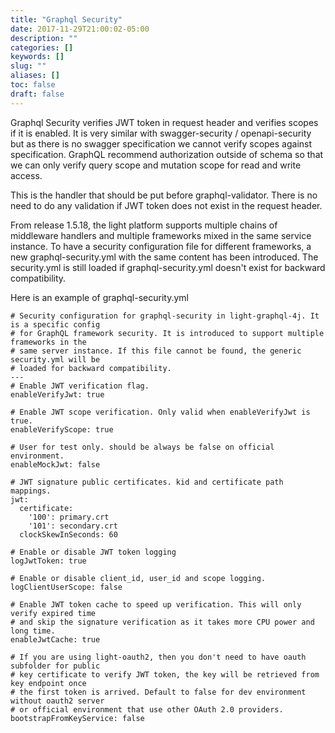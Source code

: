 ```yaml
---
title: "Graphql Security"
date: 2017-11-29T21:00:02-05:00
description: ""
categories: []
keywords: []
slug: ""
aliases: []
toc: false
draft: false
---
```


Graphql Security verifies JWT token in request header and verifies scopes if it is enabled. It is very similar with swagger-security / openapi-security but as there is no swagger specification we cannot verify scopes against specification. GraphQL recommend authorization 
outside of schema so that we can only verify query scope and mutation scope for read and write access.

This is the handler that should be put before graphql-validator. There is no need to do any validation if JWT token does not exist in the request header.

From release 1.5.18, the light platform supports multiple chains of middleware handlers and multiple frameworks mixed in the same service instance. To have a security configuration file for different frameworks, a new graphql-security.yml with the same content has been introduced. The security.yml is still loaded if graphql-security.yml doesn't exist for backward compatibility. 

Here is an example of graphql-security.yml

```
# Security configuration for graphql-security in light-graphql-4j. It is a specific config
# for GraphQL framework security. It is introduced to support multiple frameworks in the
# same server instance. If this file cannot be found, the generic security.yml will be
# loaded for backward compatibility.
---
# Enable JWT verification flag.
enableVerifyJwt: true

# Enable JWT scope verification. Only valid when enableVerifyJwt is true.
enableVerifyScope: true

# User for test only. should be always be false on official environment.
enableMockJwt: false

# JWT signature public certificates. kid and certificate path mappings.
jwt:
  certificate:
    '100': primary.crt
    '101': secondary.crt
  clockSkewInSeconds: 60

# Enable or disable JWT token logging
logJwtToken: true

# Enable or disable client_id, user_id and scope logging.
logClientUserScope: false

# Enable JWT token cache to speed up verification. This will only verify expired time
# and skip the signature verification as it takes more CPU power and long time.
enableJwtCache: true

# If you are using light-oauth2, then you don't need to have oauth subfolder for public
# key certificate to verify JWT token, the key will be retrieved from key endpoint once
# the first token is arrived. Default to false for dev environment without oauth2 server
# or official environment that use other OAuth 2.0 providers.
bootstrapFromKeyService: false

```
